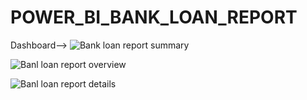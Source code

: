 # POWER_BI_BANK_LOAN_REPORT

Dashboard-->
![Bank loan report summary](https://github.com/maxmanishcosta/POWER_BI_BANK_LOAN_REPORT/assets/64778172/5351682d-0398-4bf1-adff-19af707fc5b1)

![Banl loan report overview](https://github.com/maxmanishcosta/POWER_BI_BANK_LOAN_REPORT/assets/64778172/54f83e89-be5f-4c06-adcb-317ef845253c)

![Banl loan report details](https://github.com/maxmanishcosta/POWER_BI_BANK_LOAN_REPORT/assets/64778172/2f13b407-ef70-4736-a8d3-8ade97dd28ae)
